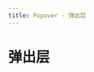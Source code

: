 ```yaml
---
title: Popover - 弹出层
---
```

# 弹出层

<ClientOnly>
<template>
<Container title="类型">
<template #list>

888

</template>
<template #code>

  ```vue
  
  ```
</template>
</Container>
</template>
</ClientOnly>
